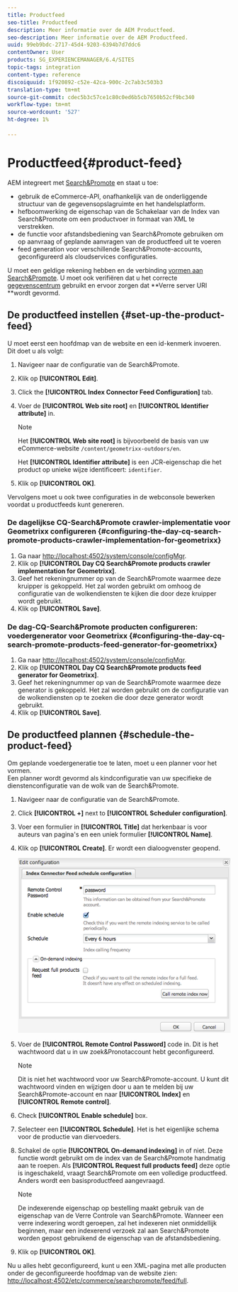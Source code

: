 ```yaml
---
title: Productfeed
seo-title: Productfeed
description: Meer informatie over de AEM Productfeed.
seo-description: Meer informatie over de AEM Productfeed.
uuid: 99eb9bdc-2717-45d4-9203-6394b7d7ddc6
contentOwner: User
products: SG_EXPERIENCEMANAGER/6.4/SITES
topic-tags: integration
content-type: reference
discoiquuid: 1f920892-c52e-42ca-900c-2c7ab3c503b3
translation-type: tm+mt
source-git-commit: cdec5b3c57ce1c80c0ed6b5cb7650b52cf9bc340
workflow-type: tm+mt
source-wordcount: '527'
ht-degree: 1%

---
```



# Productfeed{#product-feed}

AEM integreert met [Search&amp;Promote](https://www.adobe.com/solutions/testing-targeting/searchandpromote.html) en staat u toe:

* gebruik de eCommerce-API, onafhankelijk van de onderliggende structuur van de gegevensopslagruimte en het handelsplatform.
* hefboomwerking de eigenschap van de Schakelaar van de Index van Search&amp;Promote om een productvoer in formaat van XML te verstrekken.
* de functie voor afstandsbediening van Search&amp;Promote gebruiken om op aanvraag of geplande aanvragen van de productfeed uit te voeren
* feed generation voor verschillende Search&amp;Promote-accounts, geconfigureerd als cloudservices configuraties.

U moet een geldige rekening hebben en de verbinding [vormen aan Search&amp;Promote](/help/sites-administering/search-and-promote.md#configuring-the-connection-to-search-promote). U moet ook verifiëren dat u het correcte [gegevenscentrum](/help/sites-administering/search-and-promote.md#configuring-the-data-center) gebruikt en ervoor zorgen dat **Verre server URI **wordt gevormd.

## De productfeed instellen {#set-up-the-product-feed}

U moet eerst een hoofdmap van de website en een id-kenmerk invoeren. Dit doet u als volgt:

1. Navigeer naar de configuratie van de Search&amp;Promote.
1. Klik op **[!UICONTROL Edit]**.
1. Click the **[!UICONTROL Index Connector Feed Configuration]** tab.
1. Voer de **[!UICONTROL Web site root]** en **[!UICONTROL Identifier attribute]** in.

   >[!NOTE]
   >
   >Het **[!UICONTROL Web site root]** is bijvoorbeeld de basis van uw eCommerce-website `/content/geometrixx-outdoors/en`.
   >
   >Het **[!UICONTROL Identifier attribute]** is een JCR-eigenschap die het product op unieke wijze identificeert: `identifier`.

1. Klik op **[!UICONTROL OK]**.

Vervolgens moet u ook twee configuraties in de webconsole bewerken voordat u productfeeds kunt genereren.

### De dagelijkse CQ-Search&amp;Promote crawler-implementatie voor Geometrixx configureren {#configuring-the-day-cq-search-promote-products-crawler-implementation-for-geometrixx}

1. Ga naar [http://localhost:4502/system/console/configMgr](http://localhost:4502/system/console/configMgr).
1. Klik op **[!UICONTROL Day CQ Search&Promote products crawler implementation for Geometrixx]**.
1. Geef het rekeningnummer op van de Search&amp;Promote waarmee deze kruipper is gekoppeld. Het zal worden gebruikt om omhoog de configuratie van de wolkendiensten te kijken die door deze kruipper wordt gebruikt.
1. Klik op **[!UICONTROL Save]**.

### De dag-CQ-Search&amp;Promote producten configureren: voedergenerator voor Geometrixx {#configuring-the-day-cq-search-promote-products-feed-generator-for-geometrixx}

1. Ga naar [http://localhost:4502/system/console/configMgr](http://localhost:4502/system/console/configMgr).
1. Klik op **[!UICONTROL Day CQ Search&Promote products feed generator for Geometrixx]**.
1. Geef het rekeningnummer op van de Search&amp;Promote waarmee deze generator is gekoppeld. Het zal worden gebruikt om de configuratie van de wolkendiensten op te zoeken die door deze generator wordt gebruikt.
1. Klik op **[!UICONTROL Save]**.

## De productfeed plannen {#schedule-the-product-feed}

Om geplande voedergeneratie toe te laten, moet u een planner voor het vormen.\
Een planner wordt gevormd als kindconfiguratie van uw specifieke de dienstenconfiguratie van de wolk van de Search&amp;Promote.

1. Navigeer naar de configuratie van de Search&amp;Promote.
1. Click **[!UICONTROL +]** next to **[!UICONTROL Scheduler configuration]**.
1. Voer een formulier in **[!UICONTROL Title]** dat herkenbaar is voor auteurs van pagina&#39;s en een uniek formulier **[!UICONTROL Name]**.
1. Klik op **[!UICONTROL Create]**. Er wordt een dialoogvenster geopend.

   ![chlimage_1-108](assets/chlimage_1-108.png)

1. Voer de **[!UICONTROL Remote Control Password]** code in. Dit is het wachtwoord dat u in uw zoek&amp;Pronotaccount hebt geconfigureerd.

   >[!NOTE]
   >
   >Dit is niet het wachtwoord voor uw Search&amp;Promote-account. U kunt dit wachtwoord vinden en wijzigen door u aan te melden bij uw Search&amp;Promote-account en naar **[!UICONTROL Index]** en **[!UICONTROL Remote control]**.

1. Check **[!UICONTROL Enable schedule]** box.
1. Selecteer een **[!UICONTROL Schedule]**. Het is het eigenlijke schema voor de productie van diervoeders.
1. Schakel de optie **[!UICONTROL On-demand indexing]** in of niet. Deze functie wordt gebruikt om de index van de Search&amp;Promote handmatig aan te roepen. Als **[!UICONTROL Request full products feed]** deze optie is ingeschakeld, vraagt Search&amp;Promote om een volledige productfeed. Anders wordt een basisproductfeed aangevraagd.

   >[!NOTE]
   >
   >De indexerende eigenschap op bestelling maakt gebruik van de eigenschap van de Verre Controle van Search&amp;Promote. Wanneer een verre indexering wordt geroepen, zal het indexeren niet onmiddellijk beginnen, maar een indexerend verzoek zal aan Search&amp;Promote worden gepost gebruikend de eigenschap van de afstandsbediening.

1. Klik op **[!UICONTROL OK]**.

Nu u alles hebt geconfigureerd, kunt u een XML-pagina met alle producten onder de geconfigureerde hoofdmap van de website zien: [http://localhost:4502/etc/commerce/searchpromote/feed/full](http://localhost:4502/etc/commerce/searchpromote/feed/full).
